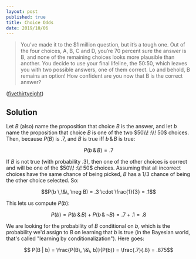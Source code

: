 ```yaml
---
layout: post
published: true
title: Choice Odds
date: 2019/10/06
---
```


>You’ve made it to the $1 million question, but it’s a tough one. Out of the four choices, A, B, C and D, you’re 70 percent sure the answer is B, and none of the remaining choices looks more plausible than another. You decide to use your final lifeline, the 50:50, which leaves you with two possible answers, one of them correct. Lo and behold, B remains an option! How confident are you now that B is the correct answer?

<!--more-->

([fivethirtyeight](https://fivethirtyeight.com/features/who-wants-to-be-a-riddler-millionaire/))

## Solution

Let $B$ (also) name the proposition that choice $B$ is the answer, and let $b$ name the proposition that choice $B$ is one of the two $50\\! :\\! 50$ choices. Then, because $P(B)$ is $.7$, and $B$ is true iff $b \,\&\, B$ is true:

$$P(b \,\&\, B) = .7$$

If $B$ is not true (with probability $.3$), then one of the other choices is correct and will be one of the $50\\! :\\! 50$ choices. Assuming that all incorrect choices have the same chance of being picked, $B$ has a $1/3$ chance of being the other choice selected. So:

$$P(b \,\&\, \neg B) = .3 \cdot \frac{1}{3} = .1$$

This lets us compute $P(b)$:

$$ P(b) = P(b \,\&\, B) + P(b \,\&\, \neg B) = .7 + .1 = .8$$

We are looking for the probability of $B$ conditional on $b$, which is the probability we'd assign to $B$ on learning that $b$ is true (in the Bayesian world, that's called "learning by conditionalization").  Here goes:

$$ P(B | b) = \frac{P(B\, \&\, b)}{P(b)} = \frac{.7}{.8} = .875$$

<br>

